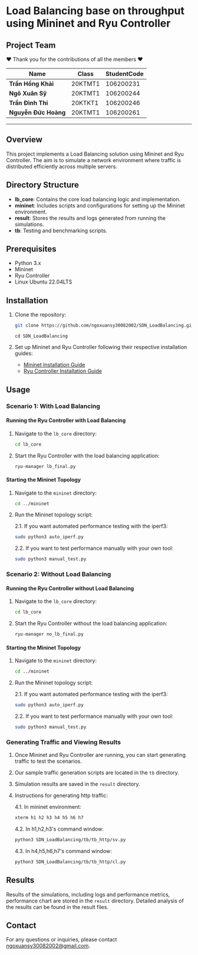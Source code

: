 # Load Balancing base on throughput using Mininet and Ryu Controller

## Project Team

❤️ Thank you for the contributions of all the members ❤️



| **Name**              | **Class**               | **StudentCode**          |
|-------------------    |-------------------------|--------------------------|
| **Trần Hồng Khải**    | 20KTMT1                 | 106200231                |
| **Ngô Xuân Sỹ**       | 20KTMT1                 | 106200244                |
| **Trần Đình Thi**     | 20KTKT1                 | 106200246                |
| **Nguyễn Đức Hoàng**  | 20KTMT1                 | 106200261                |

---

## Overview

This project implements a Load Balancing solution using Mininet and Ryu Controller. The aim is to simulate a network environment where traffic is distributed efficiently across multiple servers.

## Directory Structure

- **lb_core**: Contains the core load balancing logic and implementation.
- **mininet**: Includes scripts and configurations for setting up the Mininet environment.
- **result**: Stores the results and logs generated from running the simulations.
- **tb**: Testing and benchmarking scripts.

## Prerequisites

- Python 3.x
- Mininet
- Ryu Controller
- Linux Ubuntu 22.04LTS

## Installation

1. Clone the repository:
    ```bash
    git clone https://github.com/ngoxuansy30082002/SDN_LoadBalancing.git
    ```
    
    ```
    cd SDN_LoadBalancing
    ```

2. Set up Mininet and Ryu Controller following their respective installation guides:
    - [Mininet Installation Guide](http://mininet.org/download/)
    - [Ryu Controller Installation Guide](https://ryu.readthedocs.io/en/latest/getting_started.html)
## Usage

### Scenario 1: With Load Balancing

#### Running the Ryu Controller with Load Balancing

1. Navigate to the `lb_core` directory:
    ```bash
    cd lb_core
    ```

2. Start the Ryu Controller with the load balancing application:
    ```bash
    ryu-manager lb_final.py
    ```

#### Starting the Mininet Topology

1. Navigate to the `mininet` directory:
    ```bash
    cd ../mininet
    ```

2. Run the Mininet topology script:

    2.1. If you want automated performance testing with the iperf3:
    ```bash
    sudo python3 auto_iperf.py
    ```
    2.2. If you want to test performance manually with your own tool:
    ```bash
    sudo python3 manual_test.py
    ```

### Scenario 2: Without Load Balancing

#### Running the Ryu Controller without Load Balancing

1. Navigate to the `lb_core` directory:
    ```bash
    cd lb_core
    ```

2. Start the Ryu Controller without the load balancing application:
    ```bash
    ryu-manager no_lb_final.py
    ```

#### Starting the Mininet Topology

1. Navigate to the `mininet` directory:
    ```bash
    cd ../mininet
    ```

2. Run the Mininet topology script:
    
    2.1. If you want automated performance testing with the iperf3:
    ```bash
    sudo python3 auto_iperf.py
    ```
    2.2. If you want to test performance manually with your own tool:
    ```bash
    sudo python3 manual_test.py
    ```

### Generating Traffic and Viewing Results

1. Once Mininet and Ryu Controller are running, you can start generating traffic to test the scenarios.
2. Our sample traffic generation scripts are located in the `tb` directory.
3. Simulation results are saved in the `result` directory.
4. Instructions for generating http traffic:

    4.1. In mininet environment:
    ```bash
    xterm h1 h2 h3 h4 h5 h6 h7
    ```
    4.2. In h1,h2,h3's command window:
    ```bash
    python3 SDN_LoadBalancing/tb/tb_http/sv.py
    ```
    4.3. In h4,h5,h6,h7's command window:
     ```bash
    python3 SDN_LoadBalancing/tb/tb_http/cl.py
    ```

## Results

Results of the simulations, including logs and performance metrics, performance chart are stored in the `result` directory. Detailed analysis of the results can be found in the result files.

## Contact

For any questions or inquiries, please contact [ngoxuansy30082002@gmail.com](mailto:ngoxuansy30082002@gmail.com).
